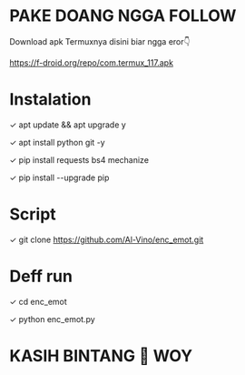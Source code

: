 # PAKE DOANG NGGA FOLLOW
 Download apk Termuxnya disini biar ngga eror👇
 
 https://f-droid.org/repo/com.termux_117.apk
# Instalation

 ✓ apt update && apt upgrade y

 ✓ apt install python git -y

 ✓ pip install requests bs4 mechanize

 ✓ pip install --upgrade pip

# Script

 ✓ git clone https://github.com/Al-Vino/enc_emot.git

# Deff run

 ✓ cd enc_emot

 ✓ python enc_emot.py

# KASIH BINTANG 🌟 WOY
